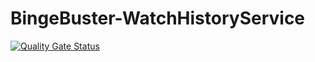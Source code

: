 # BingeBuster-WatchHistoryService

[![Quality Gate Status](https://sonarcloud.io/api/project_badges/measure?project=Portfolio-Advanced-software_BingeBuster-WatchHistoryService&metric=alert_status)](https://sonarcloud.io/summary/new_code?id=Portfolio-Advanced-software_BingeBuster-WatchHistoryService)
